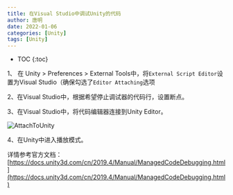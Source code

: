 ```yaml
---
title: 在Visual Studio中调试Unity的代码
author: 唐明
date: 2022-01-06
categories: [Unity]
tags: [Unity]
---
```

* TOC
{:toc}

1、 在 Unity > Preferences > External Tools中，将`External Script Editor`设置为Visual Studio（确保勾选了`Editor Attaching`选项

2、在Visual Studio中，根据希望停止调试器的代码行，设置断点。

3、在Visual Studio中，将代码编辑器连接到Unity Editor。

![AttachToUnity](https://docs.unity3d.com/cn/2019.4/uploads/Main/MCDAttachToUnity.png)

4、在Unity中进入播放模式。


详情参考官方文档：[https://docs.unity3d.com/cn/2019.4/Manual/ManagedCodeDebugging.html](https://docs.unity3d.com/cn/2019.4/Manual/ManagedCodeDebugging.html)